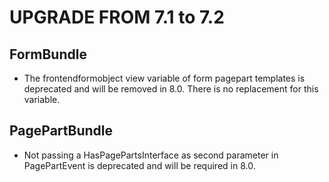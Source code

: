 UPGRADE FROM 7.1 to 7.2
========================

FormBundle
-----------

- The frontendformobject view variable of form pagepart templates is deprecated and will be removed in 8.0. There is no replacement for this variable.

PagePartBundle
--------------

- Not passing a HasPagePartsInterface as second parameter in PagePartEvent is deprecated and will be required in 8.0.

